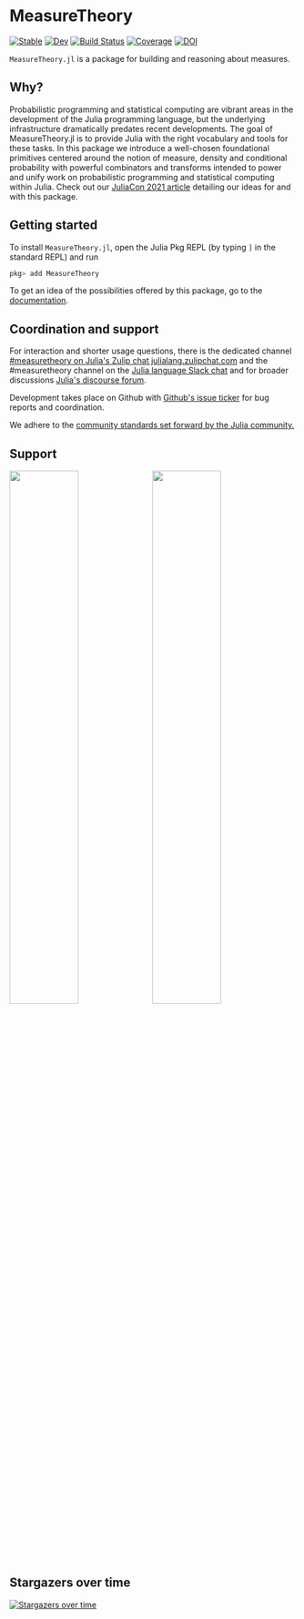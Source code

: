 # MeasureTheory

[![Stable](https://img.shields.io/badge/docs-stable-blue.svg)](https://JuliaMath.github.io/MeasureTheory.jl/stable)
[![Dev](https://img.shields.io/badge/docs-dev-blue.svg)](https://JuliaMath.github.io/MeasureTheory.jl/dev)
[![Build Status](https://github.com/JuliaMath/MeasureTheory.jl/workflows/CI/badge.svg)](https://github.com/JuliaMath/MeasureTheory.jl/actions)
[![Coverage](https://codecov.io/gh/JuliaMath/MeasureTheory.jl/branch/master/graph/badge.svg)](https://codecov.io/gh/JuliaMath/MeasureTheory.jl)
[![DOI](https://proceedings.juliacon.org/papers/10.21105/jcon.00092/status.svg)](https://doi.org/10.21105/jcon.00092)

`MeasureTheory.jl` is a package for building and reasoning about measures.

## Why?


Probabilistic programming and statistical computing are vibrant areas in the development of the Julia programming language, but the underlying infrastructure dramatically predates recent developments. The goal of MeasureTheory.jl is to provide Julia with the right vocabulary and tools for these tasks. In this package we introduce a well-chosen foundational primitives centered around the notion of measure, density and conditional probability with powerful combinators and transforms intended to power and unify work on probabilistic programming and statistical computing within Julia. Check out our [JuliaCon 2021 article](https://doi.org/10.21105/jcon.00092) detailing our ideas for and with this package.

## Getting started

To install `MeasureTheory.jl`, open the Julia Pkg REPL (by typing `]` in the standard REPL) and run

```julia
pkg> add MeasureTheory
```

To get an idea of the possibilities offered by this package, go to the [documentation](https://JuliaMath.github.io/MeasureTheory.jl/stable).



## Coordination and support

For interaction and shorter usage questions, there is the dedicated channel [#measuretheory on Julia's Zulip chat julialang.zulipchat.com](https://julialang.zulipchat.com/#narrow/stream/259730-measuretheory.2Ejl) and the #measuretheory channel on the [Julia language Slack chat](https://julialang.org/slack/) and for broader discussions [Julia's discourse forum](https://discourse.julialang.org).

Development takes place on Github with [Github's issue ticker](https://github.com/JuliaMath/MeasureTheory.jl/issues) for bug reports and coordination.

We adhere to the [community standards set forward by the Julia community.](https://julialang.org/community/standards/)

## Support

[<img src=https://user-images.githubusercontent.com/1184449/140397787-9b7e3eb7-49cd-4c63-8f3c-e5cdc41e393d.png width="49%">](https://informativeprior.com/) [<img src=https://planting.space/sponsor/PlantingSpace-sponsor-3.png width=49%>](https://planting.space)

## Stargazers over time

[![Stargazers over time](https://starchart.cc/JuliaMath/MeasureTheory.jl.svg)](https://starchart.cc/JuliaMath/MeasureTheory.jl)
